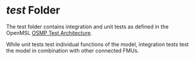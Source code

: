 # *test* Folder

The test folder contains integration and unit tests as defined in the OpenMSL [OSMP Test Architecture](https://github.com/openMSL/.github/blob/main/doc/osmp_test_architecture.md).

While unit tests test individual functions of the model, integration tests test the model in combination with other connected FMUs.
